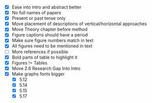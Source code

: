 - [x] Ease into intro and abstract better
- [x] No full names of papers
- [x] Present or past tense only
- [x] Move placement of descriptions of vertical/horizontal approaches
- [x] Move Theory chapter before method
- [x] Figure captions should have a period
- [x] Make sure figure numbers match in text
- [x] All figures need to be mentioned in text
- [ ] More references if possible
- [x] Bold parts of table to highlight it
- [x] Figures != Tables
- [x] Move 2.6 Research Gap Into Intro
- [x] Make graphs fonts bigger
	- [x] 5.12
	- [x] 5.14
	- [x] 5.15
	- [x] 5.17